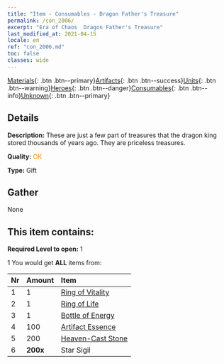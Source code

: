 ```yaml
---
title: "Item - Consumables - Dragon Father's Treasure"
permalink: /con_2006/
excerpt: "Era of Chaos  Dragon Father's Treasure"
last_modified_at: 2021-04-15
locale: en
ref: "con_2006.md"
toc: false
classes: wide
---
```

 [Materials](/Items/){: .btn .btn--primary}[Artifacts](/Items/Artifacts/){: .btn .btn--success}[Units](/Items/Units/){: .btn .btn--warning}[Heroes](/Items/Heroes/){: .btn .btn--danger}[Consumables](/Items/Consumables/){: .btn .btn--info}[Unknown](/Items/Unknown/){: .btn .btn--primary}

## Details
 **Description:** These are just a few part of treasures that the dragon king stored thousands of years ago. They are priceless treasures.

 **Quality:** <span style="color: #FF8C00">OK</span>

 **Type:** Gift

## Gather

  None

## This item contains:

 **Required Level to open:** 1

 1 You would get **ALL** items  from:

  | Nr | Amount |     Item    |
  |:---|:-------|:------------|
  | 1 | 1 | [Ring of Vitality](/Items/art_106/) |  | 
  | 2 | 1 | [Ring of Life](/Items/art_107/) |  | 
  | 3 | 1 | [Bottle of Energy](/Items/art_108/) |  | 
  | 4 | 100 | [Artifact Essence](/Items/con_761/) |  | 
  | 5 | 200 | [Heaven-Cast Stone](/Items/art_188/) |  | 
  | 6 |  **200x** | Star Sigil |  | 
